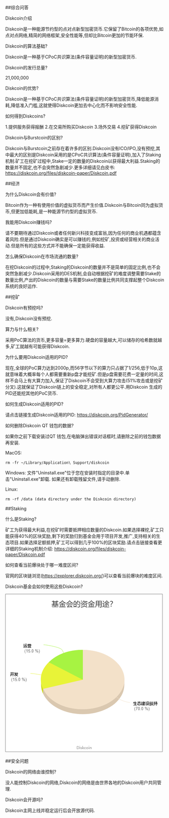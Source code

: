 ##综合问答

Diskcoin介绍

Diskcoin是一种能源节约型的点对点新型加密货币.它保留了Bitcoin的各项优势,如点对点网络,精简的网络框架,安全性能等,但却比Bitcoin更加的节能环保.

Diskcoin的算法基础?

Diskcoin是一种基于CPoC共识算法(条件容量证明)的新型加密货币.

Diskcoin的发行总量?

21,000,000

Diskcoin的优势?

Diskcoin是一种基于CPoC共识算法(条件容量证明)的新型加密货币,降低能源消耗,降低准入门槛,这就使得Diskcoin更加去中心化而不影响安全性能.

如何得到Diskcoins?

1.提供服务获得报酬
2.在交易所购买Diskcoin
3.场外交易
4.挖矿获得Diskcoin

Diskcoin与Burstcoin的区别?

Diskcoin与Burstcoin之前存在着许多的区别.Diskcoin没有ICO/IPO,没有预挖,其中最大的区别是Diskcoin采用的是CPoC共识算法(条件容量证明),加入了Staking机制.矿工在挖矿过程中,Stake一定的数量的Diskcoin以获得最大利益.Staking的数量并不固定,也不会突然急剧减少.更多详细请见白皮书: https://diskcoin.org/files/diskcoin-paper/Diskcoin.pdf  

##经济

为什么Diskcoin会有价值?

Bitcoin作为一种有使用价值的虚拟货币而产生价值.Diskcoin与Bitcoin同为虚拟货币,但更加低能耗,是一种能源节约型的虚拟货币.

我能用Diskcoin赚钱吗?

请不要期待通过Diskcoin或者任何新兴科技变成富翁,因为任何的商业机遇都蕴含着风险.但是通过Diskcoin确实是可以赚钱的,例如挖矿,投资或经营相关的商业活动.但是所有的这些方式并不能确保一定能获得收益.

怎么确保Diskcoin在市场流通的数量?

在挖Diskcoin的过程中,Staking的Diskcoin的数量并不是简单的固定比例,也不会突然急剧减少.Diskcoin采用的DES机制,会自动根据挖矿的难度调整需要Stake的数量比例,产出的Diskcoin的数量与需要Stake的数量比例共同支撑起整个Diskcoin系统的良好运作.

##挖矿

Diskcoin有预挖吗?

没有,Diskcoin没有预挖.

算力与什么相关?

采用PoC算法的货币,更多容量=更多算力.硬盘的容量越大,可以储存的哈希数就越多,矿工就越有可能获得Diskcoin.

为什么要用Diskcoin适用的PID?

现在,全球的PoC算力达到2000p,而56字节以下的算力只占据了1/256,低于10p,这就意味着大概率每个人都需要重新p盘才能挖矿.但是p盘需要花费一定量的时间,这样不会马上有大算力加入,保证了Diskcoin不会受到大算力攻击(51%攻击或是挖矿分叉).这就保证了Diskcoin链上的安全稳定,对所有人都更公平.用Diskcoin 生成的PID还能挖其他的PoC货币.

如何生成Diskcoin适用的PID?

请点击链接生成Diskcoin适用的PID: https://diskcoin.org/PidGenerator/

如何删除Diskcoin QT 钱包的数据?

如果你之前下载安装过QT 钱包,在电脑弹出错误对话框时,请删除之前的钱包数据再安装.

MacOS:
```
rm -fr ~/Library/Application\ Support/diskcoin
```

Windows:
文件"Uninstall.exe"位于您在安装时指定的目录中.单击"Uninstall.exe"卸载. 如果还有卸载残留文件,请手动删除.

Linux: 
```
rm -rf /data (data directory under the Diskcoin directory)
```

##Staking

什么是Staking?

矿工为获得最大利益,在挖矿时需要抵押相应数量的Diskcoin.如果选择裸挖,矿工只能获得40%的区块奖励,剩下的奖励归到基金会用于项目开发,推广,支持相关的生态项目.如果选择足额抵押,矿工可以得到几乎100%的区块奖励.请点击链接查看更详细的Staking机制介绍: https://diskcoin.org/files/diskcoin-paper/Diskcoin.pdf

如何查看当前爆块处于哪一难度区间?

官网的区块链浏览(https://explorer.diskcoin.org/)可以查看当前爆块的难度区间.

Diskcoin基金会如何使用这些Diskcoin?

![alt](image/Foundationcn.png)

##安全问题

Diskcoin的网络由谁控制?

没人能控制Diskcoin的网络,Diskcoin的网络是由世界各地的Diskcoin用户共同管理.

Diskcoin会开源吗?

Diskcoin主网上线并稳定运行后会开放源代码.
